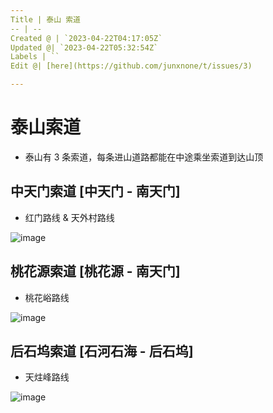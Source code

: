 ```yaml
---
Title | 泰山 索道
-- | --
Created @ | `2023-04-22T04:17:05Z`
Updated @| `2023-04-22T05:32:54Z`
Labels | ``
Edit @| [here](https://github.com/junxnone/t/issues/3)

---
```

# 泰山索道
- 泰山有 3 条索道，每条进山道路都能在中途乘坐索道到达山顶


##  中天门索道 [中天门 - 南天门]
- 红门路线 & 天外村路线

![image](https://user-images.githubusercontent.com/2216970/233761529-57392183-72b9-4dd0-9011-dd0c92b34758.png)


## 桃花源索道  [桃花源 - 南天门]
- 桃花峪路线

![image](https://user-images.githubusercontent.com/2216970/233761579-f73fff78-9eae-4472-9aed-d1e27582311d.png)


## 后石坞索道 [石河石海 - 后石坞]
- 天炷峰路线

![image](https://user-images.githubusercontent.com/2216970/233761711-fc84d8bb-9739-4eb1-8f03-229fa3b8c37d.png)

